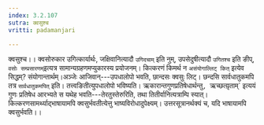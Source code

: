 ```yaml
---
index: 3.2.107
sutra: क्वसुश्च
vritti: padamanjari

---
```

क्वसुश्च।। क्वसोरुकार उगित्कार्यार्थः, जक्षिवानित्यादौ `उगिदचाम्` इति नुम्, उपसेदुषीत्यादौ `उगितश्च` इति ङीप्, `वसोः सम्प्रसारणम्`इत्यत्र सामान्यग्रहणमप्युकारस्य प्रयोजनम्। कित्करणं किमर्थ न `असंयोगाल्लिट् कित्` इत्येव सिद्धम्? संयोगान्तार्थम्।अञ्जेः आजिवान्---उपधालोपो भवति, छान्दसः क्वसुः लिट्। छन्दसि सार्वधातुकमपि तत्र `सार्वधातुकमपित्` इति। तत्त्वङितीत्युपधालोपो भविष्यति। ऋकारान्तगुणप्रतिषेधार्थन्तु`, `ऋच्छत्यृ़ताम्` इत्ययं गुणः प्रतिषेध आरभ्यते स यथेह भवति---तेरतुस्तेरुरिति, तथा तितीर्वानित्यत्राम्पि स्यात्। कित्करणसामर्थ्याद्भाषायामपि क्वसुर्भवतीत्येत्तु भाष्यविरोधादुपेक्ष्यम्। उत्तरसूत्रानर्थक्यं च, यदि भाषायामपि क्वसुर्भवति।।